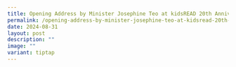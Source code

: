 ```yaml
---
title: Opening Address by Minister Josephine Teo at kidsREAD 20th Anniversary
permalink: /opening-address-by-minister-josephine-teo-at-kidsread-20th-anniversary/
date: 2024-08-31
layout: post
description: ""
image: ""
variant: tiptap
---
```

